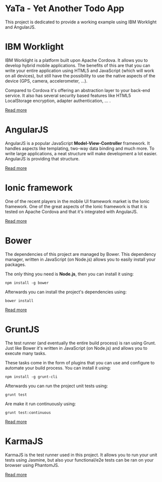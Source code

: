 YaTa - Yet Another Todo App
===
This project is dedicated to provide a working example using IBM Worklight and AngularJS.

# IBM Worklight
IBM Worklight is a platform built upon Apache Cordova. It allows you to develop hybrid mobile applications.
The benefits of this are that you can write your entire application using HTML5 and JavaScript (which will work on all devices), 
but still have the possibility to use the native aspects of the device (GPS, camera, accelerometer, ...).

Compared to Cordova it's offering an abstraction layer to your back-end service.
It also has several security based features like HTML5 LocalStorage encryption, adapter authentication, ... .

[Read more](http://www.ibm.com/mobilefirst/us/en/)


# AngularJS
AngularJS is a popular JavaScript **Model-View-Controller** framework. It handles aspects like templating, two-way data binding and much more.
To write large applications, a neat structure will make development a lot easier. AngularJS is providing that structure.

[Read more](http://angularjs.org)


# Ionic framework
One of the recent players in the mobile UI framework market is the Ionic framework. One of the great aspects of the Ionic framework is that it is tested on Apache Cordova and that it's integrated with AngularJS.

[Read more](http://ionicframework.com)


# Bower
The dependencies of this project are managed by Bower. This dependency manager, written in JavaScript (on Node.js) allows you to easily install your packages.

The only thing you need is **Node.js**, then you can install it using:

`npm install -g bower`

Afterwards you can install the project's dependencies using:

`bower install`

[Read more](http://bower.io)


# GruntJS
The test runner (and eventually the entire build process) is ran using Grunt. Just like Bower it's written in JavaScript (on Node.js) and allows you  to execute many tasks.

These tasks come in the form of plugins that you can use and configure to automate your build process. You can install it using:

`npm install -g grunt-cli`

Afterwards you can run the project unit tests using:

`grunt test`

Are make it run continuously using:

`grunt test:continuous`

[Read more](http://gruntjs.com)


# KarmaJS
KarmaJS is the test runner used in this project. It allows you to run your unit tests using Jasmine, but also your functional/e2e tests can be ran on your browser using PhantomJS.

[Read more](http://karma-runner.github.io/0.10/index.html)
